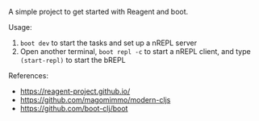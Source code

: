 A simple project to get started with Reagent and boot.

Usage:
1. `boot dev` to start the tasks and set up a nREPL server
2. Open another terminal, `boot repl -c` to start a nREPL client, and type `(start-repl)` to start the bREPL

References:
- https://reagent-project.github.io/
- https://github.com/magomimmo/modern-cljs
- https://github.com/boot-clj/boot
